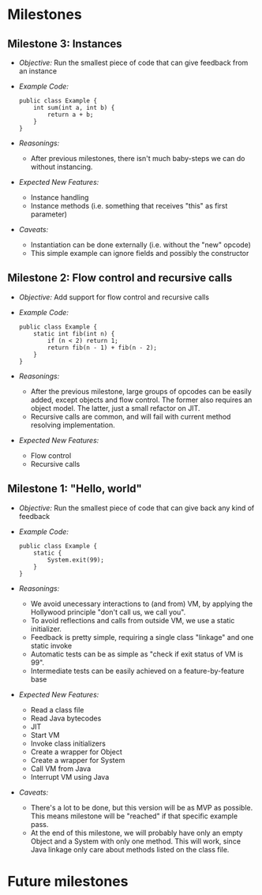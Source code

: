 # Milestones

## Milestone 3: Instances

+   *Objective:* Run the smallest piece of code that can give feedback from an instance
+   *Example Code:*

        public class Example {
            int sum(int a, int b) {
                return a + b;
            }
        }

+   *Reasonings:*
    + After previous milestones, there isn't much baby-steps we can do without instancing.
+   *Expected New Features:*
    + Instance handling
    + Instance methods (i.e. something that receives "this" as first parameter)
+   *Caveats:*
    + Instantiation can be done externally (i.e. without the "new" opcode)
    + This simple example can ignore fields and possibly the constructor

## Milestone 2: Flow control and recursive calls

+   *Objective:* Add support for flow control and recursive calls
+   *Example Code:*

        public class Example {
            static int fib(int n) {
                if (n < 2) return 1;
                return fib(n - 1) + fib(n - 2);
            }
        }

+   *Reasonings:*
    + After the previous milestone, large groups of opcodes can be easily added, except objects and flow control. The former also requires an object model. The latter, just a small refactor on JIT.
    + Recursive calls are common, and will fail with current method resolving implementation.
+   *Expected New Features:*
    + Flow control
    + Recursive calls

## Milestone 1: "Hello, world"

+   *Objective:* Run the smallest piece of code that can give back any kind of feedback
+   *Example Code:*

        public class Example {
            static {
                System.exit(99);
            }
        }

+   *Reasonings:*
    + We avoid unecessary interactions to (and from) VM, by applying the Hollywood principle "don't call us, we call you".
    + To avoid reflections and calls from outside VM, we use a static initializer. 
    + Feedback is pretty simple, requiring a single class "linkage" and one static invoke
    + Automatic tests can be as simple as "check if exit status of VM is 99".
    + Intermediate tests can be easily achieved on a feature-by-feature base
+   *Expected New Features:*
    + Read a class file
    + Read Java bytecodes
    + JIT
    + Start VM
    + Invoke class initializers
    + Create a wrapper for Object
    + Create a wrapper for System
    + Call VM from Java
    + Interrupt VM using Java
+   *Caveats:*
    + There's a lot to be done, but this version will be as MVP as possible. This means milestone will be "reached" if that specific example pass.
    + At the end of this milestone, we will probably have only an empty Object and a System with only one method. This will work, since Java linkage only care about methods listed on the class file.

# Future milestones


